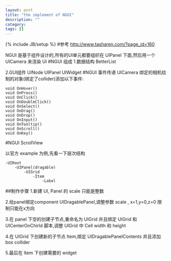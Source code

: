 ```yaml
---
layout: post
title: "the implement of NGUI"
description: ""
category: 
tags: []
---
```

{% include JB/setup %}
#参考
http://www.tasharen.com/?page_id=160


NGUI 是基于组件设计的,所有的UI单元都要组织在 UIPanel 下面,然后用一个 UICamera 来渲染 UI
#NGUI 组成
1.数据结构
BetterList

2.GUI组件
UINode
UIPanel
UIWidget
#NGUI 事件传递
UICamera 绑定的相机绘制的对象(绑定了collider)添加以下事件:

	void OnHover() 
	void OnPress() 
	void OnClick()
	void OnDoubleClick()
	void OnSelect()
	void OnDrag()
	void OnDrop()
	void OnInput()
	void OnTooltip()
	void OnScroll()
	void OnKey()

#NGUI ScrollView

以官方 example 为例,先看一下层次结构

	-UIRoot
		-UIPanel(dragable)
			-UIGrid
				-Item
					-Label
			
			
			
##制作步骤
1.新建 UI, Panel 的 scale 只能是整数

2.给panel绑定component UIDragablePanel,调整参数  scale , x=1,y=0,z=0 限制只能在x方向

3.在 panel 下空的创建子节点,重命名为 UIGrid 并且绑定 UIGrid 和 UICenterOnChirld 脚本,调整 UIGrid 中 Cell width 和 height

4.在 UIGrid 下创建新的子节点 Item,绑定 UIDragablePanelContents 并且添加 box collider

5.最后在 Item 下创建需要的 widget